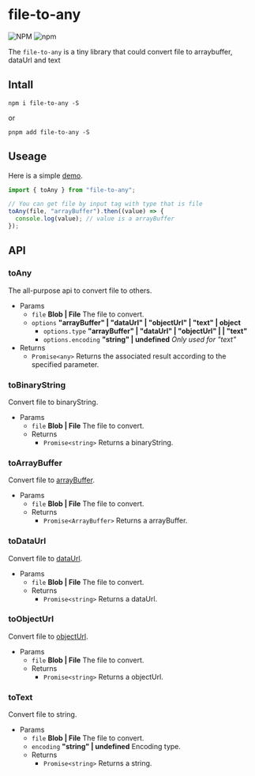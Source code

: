 # file-to-any

![NPM](https://img.shields.io/npm/l/file-to-any?color=blue&style=flat-square) ![npm](https://img.shields.io/npm/v/file-to-any?color=blue&style=flat-square)

The `file-to-any` is a tiny library that could convert file to arraybuffer, dataUrl and text

## Intall

```shell
npm i file-to-any -S
```

or

```shell
pnpm add file-to-any -S
```

## Useage

Here is a simple [demo](https://react-ts-dsbxwk.stackblitz.io).

```javascript
import { toAny } from "file-to-any";

// You can get file by input tag with type that is file
toAny(file, "arrayBuffer").then((value) => {
  console.log(value); // value is a arrayBuffer
});
```

## API

### toAny

The all-purpose api to convert file to others.

- Params
  - `file` **Blob | File** The file to convert.
  - `options` **"arrayBuffer" | "dataUrl" | "objectUrl" | "text" | object**
    - `options.type` **"arrayBuffer" | "dataUrl" | "objectUrl" | | "text"**
    - `options.encoding` **"string" | undefined** _Only used for "text"_
- Returns
  - `Promise<any>` Returns the associated result according to the specified parameter.

### toBinaryString

Convert file to binaryString.

- Params
  - `file` **Blob | File** The file to convert.
  - Returns
    - `Promise<string>` Returns a binaryString.

### toArrayBuffer

Convert file to [arrayBuffer](https://developer.mozilla.org/zh-CN/docs/Web/JavaScript/Reference/Global_Objects/ArrayBuffer).

- Params
  - `file` **Blob | File** The file to convert.
  - Returns
    - `Promise<ArrayBuffer>` Returns a arrayBuffer.

### toDataUrl

Convert file to [dataUrl](https://developer.mozilla.org/zh-CN/docs/Web/HTTP/Basics_of_HTTP/Data_URLs).

- Params
  - `file` **Blob | File** The file to convert.
  - Returns
    - `Promise<string>` Returns a dataUrl.

### toObjectUrl

Convert file to [objectUrl](https://developer.mozilla.org/en-US/docs/Web/API/URL/createObjectURL_static).

- Params
  - `file` **Blob | File** The file to convert.
  - Returns
    - `Promise<string>` Returns a objectUrl.

### toText

Convert file to string.

- Params
  - `file` **Blob | File** The file to convert.
  - `encoding` **"string" | undefined** Encoding type.
  - Returns
    - `Promise<string>` Returns a string.
